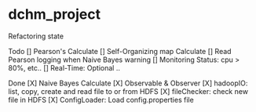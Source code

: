 # dchm_project

Refactoring state

Todo
[] Pearson's Calculate
[] Self-Organizing map Calculate
[] Read Pearson logging when Naive Bayes warning
[] Monitoring Status: cpu > 80%, etc..
[] Real-Time: Optional ..

Done
[X] Naive Bayes Calculate
[X] Observable & Observer 
[X] hadoopIO: list, copy, create and read file to or from HDFS
[X] fileChecker: check new file in HDFS
[X] ConfigLoader: Load config.properties file
